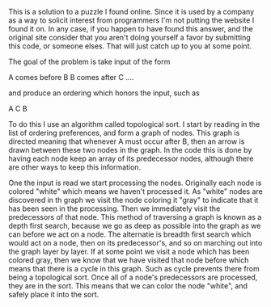 This is a solution to a puzzle I found online.  Since it is used
by a company as a way to solicit interest from programmers I'm not
putting the website I found it on.  In any case, if you happen to
have found this answer, and the original site consider that you
aren't doing yourself a favor by submitting this code, or someone
elses.  That will just catch up to you at some point.

The goal of the problem is take input of the form

A comes before B
B comes after C
....

and produce an ordering which honors the input, such
as

A 
C
B

To do this I use an algorithm called topological sort.   I start
by reading in the list of ordering preferences, and form a graph
of nodes.  This graph is directed meaning that whenever A must occur
after B, then an arrow is drawn between these two nodes in the
graph.  In the code this is done by having each node keep an array
of its predecessor nodes, although there are other ways to keep
this information.

One the input is read we start processing the nodes.   Originally
each node is colored "white" which means we haven't processed it.
As "white" nodes are discovered in th graph we visit the node
coloring it "gray" to indicate that it has been seen in the processing.
Then we immediately visit the predecessors of that node.   This
method of traversing a graph is known as a depth first search,
because we go as deep as possible into the graph as we can before
we act on a node.   The alternatie is breadth first search
which would act on a node, then on its predecessor's, and so 
on marching out into the graph layer by layer.  If at some
point we visit a node which has been colored gray, then we
know that we have visited that node before which means that there
is a cycle in this graph.   Such as cycle prevents there from
being a topological sort.   Once all of a node's predecessors
are processed, they are in the sort.  This means that we
can color the node "white", and safely place it into the
sort.
